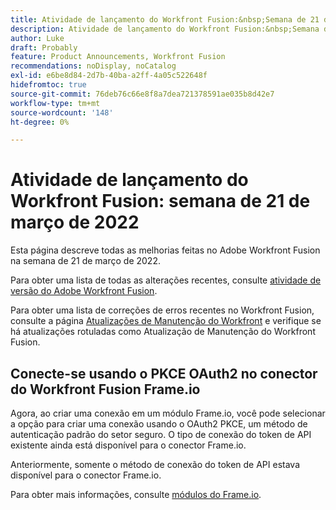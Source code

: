 ```yaml
---
title: Atividade de lançamento do Workfront Fusion:&nbsp;Semana de 21 de março de 2022
description: Atividade de lançamento do Workfront Fusion:&nbsp;Semana de 21 de março de 2022
author: Luke
draft: Probably
feature: Product Announcements, Workfront Fusion
recommendations: noDisplay, noCatalog
exl-id: e6be8d84-2d7b-40ba-a2ff-4a05c522648f
hidefromtoc: true
source-git-commit: 76deb76c66e8f8a7dea721378591ae035b8d42e7
workflow-type: tm+mt
source-wordcount: '148'
ht-degree: 0%

---
```


# Atividade de lançamento do Workfront Fusion: semana de 21 de março de 2022

Esta página descreve todas as melhorias feitas no Adobe Workfront Fusion na semana de 21 de março de 2022.

Para obter uma lista de todas as alterações recentes, consulte [atividade de versão do Adobe Workfront Fusion](../../../product-announcements/product-releases/fusion-release-activity/fusion-release-activity.md).

Para obter uma lista de correções de erros recentes no Workfront Fusion, consulte a página [Atualizações de Manutenção do Workfront](https://experienceleague.adobe.com/docs/workfront-known-issues/releases/current-updates.html) e verifique se há atualizações rotuladas como Atualização de Manutenção do Workfront Fusion.

## Conecte-se usando o PKCE OAuth2 no conector do Workfront Fusion Frame.io

Agora, ao criar uma conexão em um módulo Frame.io, você pode selecionar a opção para criar uma conexão usando o OAuth2 PKCE, um método de autenticação padrão do setor seguro. O tipo de conexão do token de API existente ainda está disponível para o conector Frame.io.

Anteriormente, somente o método de conexão do token de API estava disponível para o conector Frame.io.

Para obter mais informações, consulte [módulos do Frame.io](../../../workfront-fusion/apps-and-their-modules/frame-io-modules.md).
